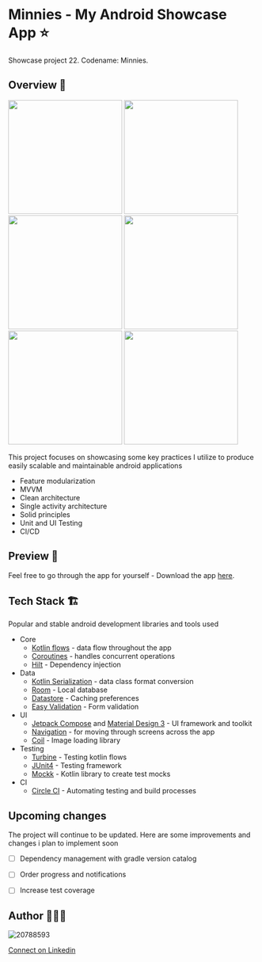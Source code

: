 # Minnies - My Android Showcase App ⭐
Showcase project 22. Codename: Minnies.

## Overview 🔦
<p float="left">
  <img src="https://user-images.githubusercontent.com/20788593/220423298-33ed0956-591c-4116-b773-75e1cd4a0fdf.jpg" width="230" />
  <img src="https://user-images.githubusercontent.com/20788593/220423384-4d1ea21f-a0bc-4e39-80ac-39f2e0f43bcd.jpg" width="230" /> 
  <img src="https://user-images.githubusercontent.com/20788593/220423436-4aa1a31b-d3fc-45ec-b806-cd01b8022a1d.jpg" width="230" />
  <img src="https://user-images.githubusercontent.com/20788593/220423464-57def923-bfbc-4da8-84db-386dd0b96ac4.jpg" width="230" />
  <img src="https://user-images.githubusercontent.com/20788593/220423619-69940723-5e8a-4ec3-9ba8-ba72be1469e1.jpg" width="230" /> 
  <img src="https://user-images.githubusercontent.com/20788593/220423643-9a1c2771-0608-4749-86a9-dad4af90c7f9.jpg" width="230" />
</p>

This project focuses on showcasing some key practices I utilize to produce easily scalable and maintainable android applications
- Feature modularization
- MVVM
- Clean architecture
- Single activity architecture
- Solid principles
- Unit and UI Testing
- CI/CD

## Preview 📲
Feel free to go through the app for yourself - Download the app [here](https://www.dropbox.com/s/2hgr9ec02d8qyqe/minnies_app.apk?dl=0).

## Tech Stack 🏗️
Popular and stable android development libraries and tools used 
- Core
  - [Kotlin flows](https://developer.android.com/kotlin/flow) - data flow throughout the app
  - [Coroutines](https://developer.android.com/kotlin/coroutines) - handles concurrent operations
  - [Hilt](https://developer.android.com/training/dependency-injection/hilt-android) - Dependency injection
- Data
  - [Kotlin Serialization](https://kotlinlang.org/docs/serialization.html) - data class format conversion
  - [Room](https://developer.android.com/training/data-storage/room) - Local database
  - [Datastore](https://developer.android.com/topic/libraries/architecture/datastore) - Caching preferences
  - [Easy Validation](https://github.com/wajahatkarim3/EasyValidation) - Form validation
- UI  
  - [Jetpack Compose](https://developer.android.com/jetpack/compose) and [Material Design 3](https://m3.material.io/) - UI framework and toolkit
  - [Navigation](https://developer.android.com/jetpack/compose/navigation) - for moving through screens across the app
  - [Coil](https://coil-kt.github.io/coil/compose/) - Image loading library
- Testing
  - [Turbine](https://github.com/cashapp/turbine) - Testing kotlin flows
  - [JUnit4](https://junit.org/junit4/) - Testing framework
  - [Mockk](http://mockk.io) - Kotlin library to create test mocks
- CI
  - [Circle CI](https://circleci.com/) - Automating testing and build processes
  
## Upcoming changes
The project will continue to be updated. Here are some improvements and changes i plan to implement soon
  - [ ] Dependency management with gradle version catalog
  - [ ] Order progress and notifications
  - [ ] Increase test coverage
  
  
## Author 🧑🏽‍💻
![20788593](https://user-images.githubusercontent.com/20788593/220057339-8edf3ca0-a2f3-450b-a9ca-def9748bf563.jpeg)

[Connect on Linkedin](https://linkedin.com/in/jsonkile)

